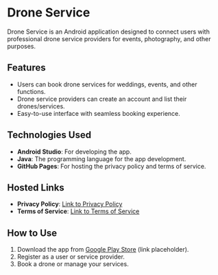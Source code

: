 # Drone Service

Drone Service is an Android application designed to connect users with professional drone service providers for events, photography, and other purposes.

## Features
- Users can book drone services for weddings, events, and other functions.
- Drone service providers can create an account and list their drones/services.
- Easy-to-use interface with seamless booking experience.

## Technologies Used
- **Android Studio**: For developing the app.
- **Java**: The programming language for the app development.
- **GitHub Pages**: For hosting the privacy policy and terms of service.

## Hosted Links
- **Privacy Policy**: [Link to Privacy Policy](https://yourusername.github.io/privacy-policy.html)
- **Terms of Service**: [Link to Terms of Service](https://yourusername.github.io/terms-of-service.html)

## How to Use
1. Download the app from [Google Play Store](#) (link placeholder).
2. Register as a user or service provider.
3. Book a drone or manage your services.
